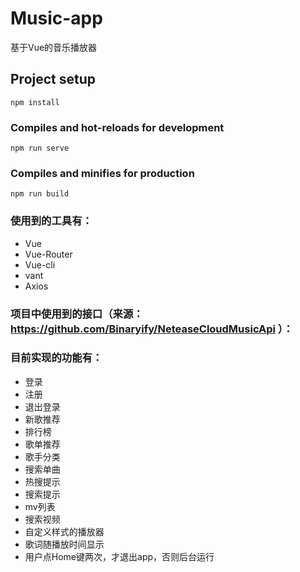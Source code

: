 # Music-app
基于Vue的音乐播放器

## Project setup
```
npm install
```

### Compiles and hot-reloads for development
```
npm run serve
```

### Compiles and minifies for production
```
npm run build
```

### 使用到的工具有：

 - Vue
 - Vue-Router
 - Vue-cli
 - vant
 - Axios

 ### 项目中使用到的接口（来源： https://github.com/Binaryify/NeteaseCloudMusicApi ）：

### 目前实现的功能有：
 
 - 登录
 - 注册
 - 退出登录
 - 新歌推荐
 - 排行榜
 - 歌单推荐
 - 歌手分类
 - 搜索单曲
 - 热搜提示
 - 搜索提示
 - mv列表
 - 搜索视频
 - 自定义样式的播放器
 - 歌词随播放时间显示
 - 用户点Home键两次，才退出app，否则后台运行


